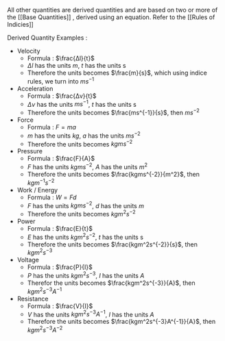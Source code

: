  All other quantities are derived quantities and are based on two or more of the [[Base Quantities]] , derived using an equation. Refer to the [[Rules of Indicies]] 

Derived Quantity Examples : 
- Velocity
	- Formula : $\frac{Δl}{t}$
	- $Δl$ has the units $m$,  $t$ has the units s
	- Therefore the units becomes $\frac{m}{s}$, which using indice rules, we turn into $ms^{-1}$
- Acceleration
	- Formula : $\frac{Δv}{t}$
	- $Δv$ has the units $ms^{-1}$, $t$ has the units s
	- Therefore the units becomes $\frac{ms^{-1}}{s}$, then $ms^{-2}$
- Force
	- Formula : $F=ma$
	- $m$ has the units $kg$, $a$ has the units $ms^{-2}$
	- Therefore the units becomes $kgms^{-2}$
- Pressure
	- Formula : $\frac{F}{A}$
	- $F$ has the units $kgms^{-2}$, $A$ has the units $m^2$
	- Therefore the units becomes $\frac{kgms^{-2}}{m^2}$, then $kgm^{-1}s^{-2}$
- Work / Energy
	- Formula : $W =Fd$
	- $F$ has the units $kgms^{-2}$, $d$ has the units $m$
	- Therefore the units becomes $kgm^2s^{-2}$
- Power
	- Formula : $\frac{E}{t}$
	- $E$ has the units $kgm^2s^{-2}$, $t$ has the units s
	- Therefore the units becomes $\frac{kgm^2s^{-2}}{s}$, then $kgm^2s^{-3}$
- Voltage
	- Formula : $\frac{P}{I}$
	- $P$ has the units $kgm^2s^{-3}$, $I$ has the units $A$
	- Therefor the units becomes $\frac{kgm^2s^{-3}}{A}$, then $kgm^2s^{-3}A^{-1}$
- Resistance
	- Formula : $\frac{V}{I}$
	- $V$ has the units $kgm^2s^{-3}A^{-1}$, $I$ has the units $A$
	- Therefore the units becomes $\frac{kgm^2s^{-3}A^{-1}}{A}$, then $kgm^2s^{-3}A^{-2}$